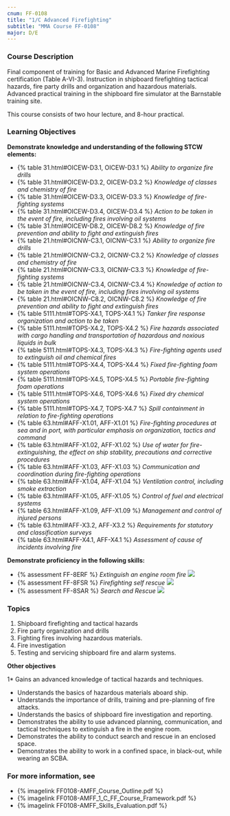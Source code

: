 ```yaml
---
cnum: FF-0108
title: "1/C Advanced Firefighting"
subtitle: "MMA Course FF-0108"
major: D/E
---
```


### Course Description

Final component of training for Basic and Advanced Marine Firefighting certification (Table A-VI-3). Instruction in shipboard firefighting tactical hazards, fire party drills and organization and hazardous materials. Advanced practical training in the shipboard fire simulator at the Barnstable training site.

This course consists of two hour lecture, and 8-hour practical.


### Learning Objectives

**Demonstrate knowledge and understanding of the following STCW elements:**

* {% table 31.html#OICEW-D3.1, OICEW-D3.1 %} *Ability to organize fire drills*
* {% table 31.html#OICEW-D3.2, OICEW-D3.2 %} *Knowledge of classes and chemistry of fire*
* {% table 31.html#OICEW-D3.3, OICEW-D3.3 %} *Knowledge of fire-fighting systems*
* {% table 31.html#OICEW-D3.4, OICEW-D3.4 %} *Action to be taken in the event of fire, including fires involving oil systems*
* {% table 31.html#OICEW-D8.2, OICEW-D8.2 %} *Knowledge of fire prevention and ability to fight and extinguish fires*
* {% table 21.html#OICNW-C3.1, OICNW-C3.1 %} *Ability to organize fire drills*
* {% table 21.html#OICNW-C3.2, OICNW-C3.2 %} *Knowledge of classes and chemistry of fire*
* {% table 21.html#OICNW-C3.3, OICNW-C3.3 %} *Knowledge of fire-fighting systems*
* {% table 21.html#OICNW-C3.4, OICNW-C3.4 %} *Knowledge of action to be taken in the event of fire, including fires involving oil systems*
* {% table 21.html#OICNW-C8.2, OICNW-C8.2 %} *Knowledge of fire prevention and ability to fight and extinguish fires*
* {% table 5111.html#TOPS-X4.1, TOPS-X4.1 %} *Tanker fire response organization and action to be taken*
* {% table 5111.html#TOPS-X4.2, TOPS-X4.2 %} *Fire hazards associated with cargo handling and transportation of hazardous and noxious liquids in bulk*
* {% table 5111.html#TOPS-X4.3, TOPS-X4.3 %} *Fire-fighting agents used to extinguish oil and chemical fires*
* {% table 5111.html#TOPS-X4.4, TOPS-X4.4 %} *Fixed fire-fighting foam system operations*
* {% table 5111.html#TOPS-X4.5, TOPS-X4.5 %} *Portable fire-fighting foam operations*
* {% table 5111.html#TOPS-X4.6, TOPS-X4.6 %} *Fixed dry chemical system operations*
* {% table 5111.html#TOPS-X4.7, TOPS-X4.7 %} *Spill containment in relation to fire-fighting operations*
* {% table 63.html#AFF-X1.01, AFF-X1.01 %} *Fire-fighting procedures at sea and in port, with particular emphasis on organization, tactics and command*
* {% table 63.html#AFF-X1.02, AFF-X1.02 %} *Use of water for fire-extinguishing, the effect on ship stability, precautions and corrective procedures*
* {% table 63.html#AFF-X1.03, AFF-X1.03 %} *Communication and coordination during fire-fighting operations*
* {% table 63.html#AFF-X1.04, AFF-X1.04 %} *Ventilation control, including smoke extraction*
* {% table 63.html#AFF-X1.05, AFF-X1.05 %} *Control of fuel and electrical systems*
* {% table 63.html#AFF-X1.09, AFF-X1.09 %} *Management and control of injured persons*
* {% table 63.html#AFF-X3.2, AFF-X3.2 %} *Requirements for statutory and classification surveys*
* {% table 63.html#AFF-X4.1, AFF-X4.1 %} *Assessment of cause of incidents involving fire*

**Demonstrate proficiency in the following skills:**

* {% assessment FF-8ERF %} *Extinguish an engine room fire* ![]({{site.baseurl}}/assets/images/new.jpg)
* {% assessment FF-8FSR %} *Firefighting self rescue* ![]({{site.baseurl}}/assets/images/new.jpg)
* {% assessment FF-8SAR %} *Search and Rescue* ![]({{site.baseurl}}/assets/images/new.jpg)

### Topics

1.	Shipboard firefighting and tactical hazards
2.	Fire party organization and drills 
3.	Fighting fires involving hazardous materials. 
4.	Fire investigation
5.	Testing and servicing shipboard fire and alarm systems.



**Other objectives**


1*	Gains an advanced knowledge of tactical hazards and techniques.
*	Understands the basics of hazardous materials aboard ship.
*	Understands the importance of drills, training and pre-planning of fire attacks.
*	Understands the basics of shipboard fire investigation and reporting.
*	Demonstrates the ability to use advanced planning, communication, and tactical techniques to extinguish a fire in the engine room.
*	Demonstrates the ability to conduct search and rescue in an enclosed space.
*	Demonstrates the ability to work in a confined space, in black-out, while wearing an SCBA.

### For more information, see 

* {% imagelink FF0108-AMFF_Course_Outline.pdf %} 
* {% imagelink FF0108-AMFF_1_C_FF_Course_Framework.pdf %} 
* {% imagelink FF0108-AMFF_Skills_Evaluation.pdf %} 



